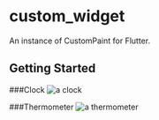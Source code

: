 # custom_widget

An instance of CustomPaint for Flutter.

## Getting Started

###Clock
![a clock](https://raw.githubusercontent.com/hayoi/custom_widget/master/screenshot/clock.png)

###Thermometer
![a thermometer](https://raw.githubusercontent.com/hayoi/custom_widget/master/screenshot/thermometer.png)
